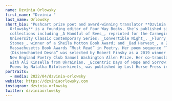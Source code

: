```yaml
---
name: Dzvinia Orlowsky
first_name: "Dzvinia "
last_name: Orlowsky
short_bio: "Pushcart prize poet and award-winning translator **Dzvinia
  Orlowsky** is a founding editor of Four Way Books. She’s published six poetry
  collections including _A Handful of Bees_, reprinted for the Carnegie Mellon
  University Classic Contemporary Series; _Convertible Night_, _Flurry of
  Stones_, winner of a Sheila Motton Book Award; and _Bad Harvest_, a 2019
  Massachusetts Book Awards “Must Read” in Poetry. Her poem sequence “The
  (Dis)enchanted Desna” was selected by Robert Pinsky as a 2019 winner of the
  New England Poetry Club Samuel Washington Allen Prize. Her co-translations
  with Ali Kinsella from Ukrainian, _Eccentric Days of Hope and Sorrow: Selected
  Poems by Natalka Bilotserkivets_ was published by Lost Horse Press in 2021."
portraits:
  - media: 2022/04/dzvinia-orlowsky
website: https://dzviniaorlowsky.com
instagram: dzvinia.orlowsky
twitter: dzviniaorlowsky
---
```

